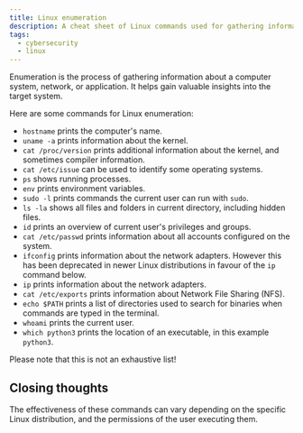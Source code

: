 ```yaml
---
title: Linux enumeration
description: A cheat sheet of Linux commands used for gathering information about a system, its processes, user privileges, and network configuration.
tags:
  - cybersecurity
  - linux
---
```


Enumeration is the process of gathering information about a computer system, network, or application. It helps gain valuable insights into the target system.

Here are some commands for Linux enumeration:

- `hostname` prints the computer's name.
- `uname -a` prints information about the kernel.
- `cat /proc/version` prints additional information about the kernel, and sometimes compiler information.
- `cat /etc/issue` can be used to identify some operating systems.
- `ps` shows running processes.
- `env` prints environment variables.
- `sudo -l` prints commands the current user can run with `sudo`.
- `ls -la` shows all files and folders in current directory, including hidden files.
- `id` prints an overview of current user's privileges and groups.
- `cat /etc/passwd` prints information about all accounts configured on the system.
- `ifconfig` prints information about the network adapters. However this has been deprecated in newer Linux distributions in favour of the `ip` command below.
- `ip` prints information about the network adapters.
- `cat /etc/exports` prints information about Network File Sharing (NFS).
- `echo $PATH` prints a list of directories used to search for binaries when commands are typed in the terminal.
- `whoami` prints the current user.
- `which python3` prints the location of an executable, in this example `python3`.

Please note that this is not an exhaustive list!

## Closing thoughts

The effectiveness of these commands can vary depending on the specific Linux distribution, and the permissions of the user executing them.